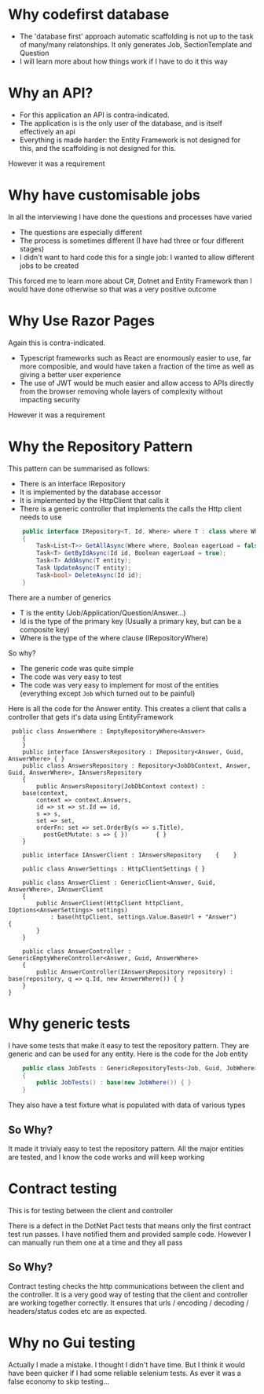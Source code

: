 # Why codefirst  database 
* The 'database first' approach automatic scaffolding is not up to the task of many/many relatonships. It only generates Job, SectionTemplate and Question
* I will learn more about how things work if I have to do it this way

# Why an API?
* For this application an API is contra-indicated. 
* The application is is the only user of the database, and is itself effectively an api
* Everything is made harder: the Entity Framework is not designed for this, and the scaffolding is not designed for this.

However it was a requirement

# Why have customisable jobs

In all the interviewing I have done the questions and processes have varied
* The questions are especially different
* The process is sometimes different (I have had three or four different stages)
* I didn't want to hard code this for a single job: I wanted to allow different jobs to be created

This forced me to learn more about C#, Dotnet and Entity Framework than I would have done otherwise so that was a very positive outcome

# Why Use Razor Pages
Again this is contra-indicated. 
* Typescript frameworks such as React are enormously easier to use, far more composible, and would have taken a fraction of the time as well as giving a better user experience
* The use of JWT would be much easier and allow access to APIs directly from the browser removing whole layers of complexity without impacting security

However it was a requirement

# Why the Repository Pattern

This pattern can be summarised as follows:
* There is an interface IRepository
* It is implemented by the database accessor
* It is implemented by the HttpClient that calls it
* There is a generic controller that implements the calls the Http client needs to use

```csharp
    public interface IRepository<T, Id, Where> where T : class where Where : IRepositoryWhere<T>
    {
        Task<List<T>> GetAllAsync(Where where, Boolean eagerLoad = false);
        Task<T> GetByIdAsync(Id id, Boolean eagerLoad = true);
        Task<T> AddAsync(T entity);
        Task UpdateAsync(T entity);
        Task<bool> DeleteAsync(Id id);
    }
```

There are a number of generics
* T is the entity (Job/Application/Question/Answer...)
* Id is the type of the primary key (Usually a primary key, but can be a composite key)
* Where is the type of the where clause (IRepositoryWhere<T>)

So why?
* The generic code was quite simple
* The code was very easy to test
* The code was very easy to implement for most of the entities (everything except `Job`  which turned out to be painful)

Here is all the code for the Answer entity. This creates a client that calls a controller that gets it's data using EntityFramework
```
 public class AnswerWhere : EmptyRepositoryWhere<Answer>
    {
    }
    public interface IAnswersRepository : IRepository<Answer, Guid, AnswerWhere> { }
    public class AnswersRepository : Repository<JobDbContext, Answer, Guid, AnswerWhere>, IAnswersRepository
    {
        public AnswersRepository(JobDbContext context) :
    base(context,
        context => context.Answers,
        id => st => st.Id == id,
        s => s,
        set => set,
        orderFn: set => set.OrderBy(s => s.Title),
          postGetMutate: s => { })        { }
    }

    public interface IAnswerClient : IAnswersRepository    {    }
    
    public class AnswerSettings : HttpClientSettings { }

    public class AnswerClient : GenericClient<Answer, Guid, AnswerWhere>, IAnswerClient
    {
        public AnswerClient(HttpClient httpClient, IOptions<AnswerSettings> settings)
            : base(httpClient, settings.Value.BaseUrl + "Answer")        {
        }
    }

    public class AnswerController : GenericEmptyWhereController<Answer, Guid, AnswerWhere>
    {
        public AnswerController(IAnswersRepository repository) : base(repository, q => q.Id, new AnswerWhere()) { }
    }
}
```






# Why generic tests

I have some tests that make it easy to test the repository pattern. They are generic and can be used for any entity. Here is the code for the Job entity

```csharp
	public class JobTests : GenericRepositoryTests<Job, Guid, JobWhere>
	{
		public JobTests() : base(new JobWhere()) { }
	}
```

They also have a test fixture what is populated with data of various types

## So Why?

It made it trivialy easy to test the repository pattern. All the major entities are tested, and I know the code works and will keep working

# Contract testing
This is for testing between the client and controller

There is a defect in the DotNet Pact tests that means only the first contract test run passes. I 
have notified them and provided sample code. However I can manually run them one at a time and they all pass

## So Why?
Contract testing checks the http communications between the client and the 
controller. It is a very good way of testing that the client and controller 
are working together correctly. It ensures that urls / encoding / decoding 
/ headers/status codes etc are as expected.

# Why no Gui testing
Actually I made a mistake. I thought I didn't have time. But I think it 
would have been quicker if I had some reliable selenium tests. As ever it
was a false economy to skip testing...


